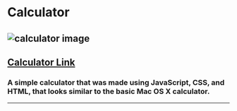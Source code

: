 # Calculator
![calculator image](https://res.cloudinary.com/dqejlzsb4/image/upload/v1559208705/Screen_Shot_2019-05-30_at_3.29.27_AM.png)
---
[Calculator Link](https://bcaruthers.github.io/calculator/)
---
### A simple calculator that was made using JavaScript, CSS, and HTML, that looks similar to the basic Mac OS X calculator.
---

